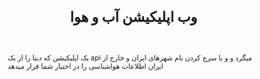---
file: personal.md
title: وب اپلیکیشن آب و هوا
body: یک اپلیکیشن که دیتا را از یک api میگرد و و با سرچ کردن نام شهرهای ایران و خارج از ایران اطلاعات هواشناسی را در اختیار شما قرار میدهد   
tags: Svelte.js CSS HTML
url: https://weatherapp.alirezamirzadeh.ir
github: https://github.com/alirezamirzadeh/WeatherApp
image: weatherapp.jpg

---